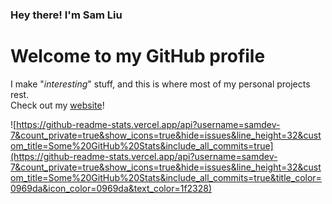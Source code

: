 
### Hey there! I'm Sam Liu
# Welcome to my GitHub profile
I make "_interesting_" stuff, and this is where most of my personal projects rest.  
Check out my [website](https://samliu.dev)!

![https://github-readme-stats.vercel.app/api?username=samdev-7&count_private=true&show_icons=true&hide=issues&line_height=32&custom_title=Some%20GitHub%20Stats&include_all_commits=true](https://github-readme-stats.vercel.app/api?username=samdev-7&count_private=true&show_icons=true&hide=issues&line_height=32&custom_title=Some%20GitHub%20Stats&include_all_commits=true&title_color=0969da&icon_color=0969da&text_color=1f2328)

